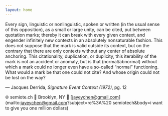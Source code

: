 ```yaml
---
layout: home
---
```


Every sign, linguistic or nonlinguistic, spoken or written (in the usual sense of this opposition), as a small or large unity, can be cited, put between quotation marks; thereby it can break with every given context, and engender infinitely new contexts in an absolutely nonsaturable fashion. This does not suppose that the mark is valid outside its context, but on the contrary that there are only contexts without any center of absolute anchoring. This citationality, duplication, or duplicity, this iterability of the mark is not an accident or anomaly, but is that (normal/abnormal) without which a mark could no longer even have a so-called “normal” functioning. What would a mark be that one could not cite? And whose origin could not be lost on the way?

— Jacques Derrida, _Signature Event Context (1972)_, pg. 12


🌐 semiote.ch
📍 Brooklyn, NY
📧 [jayeychen@gmail.com](mailto:jayeychen@gmail.com?subject=re%3A%20 semiotech&body=i want to give you one million dollars)
